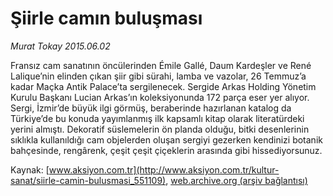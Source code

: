 # Şiirle camın buluşması

*Murat Tokay 2015.06.02*

<div class="pNewsDetailMainContent ctx_content" itemprop="articleBody">
 <p>
  Fransız cam sanatının öncülerinden Émile Gallé, Daum Kardeşler ve René Lalique’nin elinden çıkan şiir gibi sürahi, lamba ve vazolar, 26 Temmuz’a kadar Maçka Antik Palace’ta sergilenecek. Sergide Arkas Holding Yönetim Kurulu Başkanı Lucian Arkas’ın koleksiyonunda 172 parça eser yer alıyor. Sergi, İzmir’de büyük ilgi görmüş, beraberinde hazırlanan katalog da Türkiye’de bu konuda yayımlanmış ilk kapsamlı kitap olarak literatürdeki yerini almıştı. Dekoratif süslemelerin ön planda olduğu, bitki desenlerinin sıklıkla kullanıldığı cam objelerden oluşan sergiyi gezerken kendinizi botanik bahçesinde, rengârenk, çeşit çeşit çiçeklerin arasında gibi hissediyorsunuz.
 </p>
</div>


Kaynak: [www.aksiyon.com.tr](http://www.aksiyon.com.tr/kultur-sanat/siirle-camin-bulusmasi_551109), [web.archive.org (arşiv bağlantısı)](http://web.archive.org/web/20151217132816/http://www.aksiyon.com.tr/kultur-sanat/siirle-camin-bulusmasi_551109)
